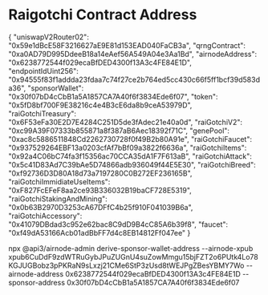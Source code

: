 # Raigotchi Contract Address 

{
    "uniswapV2Router02": "0x59e1dBcE58F3216627aE9E81d153EAD040FaCB3a",
    "qrngContract": "0xa0AD79D995DdeeB18a14eAef56A549A04e3Aa1Bd",
    "airnodeAddress": "0x6238772544f029ecaBfDED4300f13A3c4FE84E1D",
    "endpointIdUint256": "0x94555f83f1addda23fdaa7c74f27ce2b764ed5cc430c66f5ff1bcf39d583da36",
    "sponsorWallet": "0x30f07bD4cCbB1a5A1857CA7A40f6f3834Ede6f07",
    "token": "0x5fD8bf700F9E38216c4e4B3cE6da8b9ceA53979D",
    "raiGotchiTreasury": "0x6F53eFa30E2D7E4284C251D5de3fAdec21e40a0d",
    "raiGotchiV2": "0xc99A39F07333b855871a8f387aB6Aec18392f71C",
    "genePool": "0xac8c5886511848Cd2262730728f0f49B2b80A91e",
    "raiGotchiFaucet": "0x937529264EBF13a0203cfAf7bBf09a3822f6636a",
    "raiGotchiItems": "0x92a4C06bC74fa3f15356ac70CCA35dA1F7F613aB",
    "raiGotchiAttack": "0x5c41D83Ad7C39bAe5D74866adb936049f44E5E30",
    "raiGotchiBreed": "0xf92736D3D80A18d73a7197280C0B272EF236165B",
    "raiGotchiImmidiateUseItems": "0xF827FcEFeF8aa2ce93B336032B19baCF728E5319",
    "raiGotchiStakingAndMining": "0x0b63B2970D3253cA67DFfC4b25f910F041039B6a",
    "raiGotchiAccessory": "0x41079DBdad3c952e62bac8C9dD9B4cC85A6b39f8",
    "faucet": "0xf49dA53166Acb01adBbFF7d4c8EB14812Ff047ee"
}


npx @api3/airnode-admin derive-sponsor-wallet-address --airnode-xpub xpub6CuDdF9zdWTRuGybJPuZUGnU4suZowMmgu15bjFZT2o6PUtk4Lo78KGJUGBobz3pPKRaN9sLxzj21CMe6StP3zUsd8tWEJPgZBesYBMY7Wo --airnode-address 0x6238772544f029ecaBfDED4300f13A3c4FE84E1D --sponsor-address 0x30f07bD4cCbB1a5A1857CA7A40f6f3834Ede6f07


